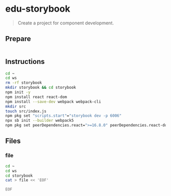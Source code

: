 # edu-storybook

> Create a project for component development.

## Prepare

```bash
```


## Instructions

```bash
cd ~
cd ws
rm -rf storybook
mkdir storybook && cd storybook
npm init -y
npm install react react-dom
npm install --save-dev webpack webpack-cli
mkdir src
touch src/index.js
npm pkg set "scripts.start"="storybook dev -p 6006"
npx sb init --builder webpack5
npm pkg set peerDependencies.react=">=16.8.0" peerDependencies.react-dom=">=16.8.0"
```


## Files

### file

```bash
cd ~
cd ws
cd storybook
cat > file << 'EOF'

EOF
```
